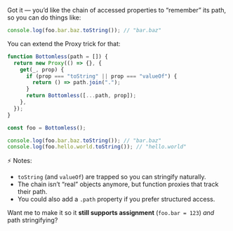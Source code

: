 Got it — you’d like the chain of accessed properties to “remember” its path, so you can do things like:

```js
console.log(foo.bar.baz.toString()); // "bar.baz"
```

You can extend the Proxy trick for that:

```js
function Bottomless(path = []) {
  return new Proxy(() => {}, {
    get(_, prop) {
      if (prop === "toString" || prop === "valueOf") {
        return () => path.join(".");
      }
      return Bottomless([...path, prop]);
    },
  });
}

const foo = Bottomless();

console.log(foo.bar.baz.toString()); // "bar.baz"
console.log(foo.hello.world.toString()); // "hello.world"
```

⚡ Notes:

- `toString` (and `valueOf`) are trapped so you can stringify naturally.
- The chain isn’t “real” objects anymore, but function proxies that track their path.
- You could also add a `.path` property if you prefer structured access.

Want me to make it so it **still supports assignment** (`foo.bar = 123`) _and_ path stringifying?
